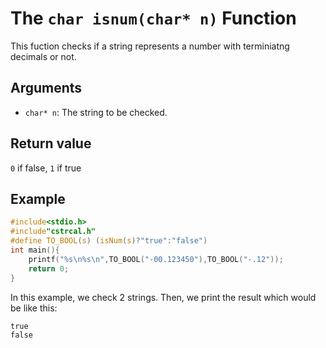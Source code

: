 # The `char isnum(char* n)` Function
This fuction checks if a string represents a number with terminiatng decimals or not.
## Arguments
* `char* n`: The string to be checked.
## Return value
`0` if false, `1` if true
## Example
```c
#include<stdio.h>
#include"cstrcal.h"
#define TO_BOOL(s) (isNum(s)?"true":"false")
int main(){
	printf("%s\n%s\n",TO_BOOL("-00.123450"),TO_BOOL("-.12"));
	return 0;
}
```
In this example, we check 2 strings. Then, we print the result which would be like this:
```
true
false
```
